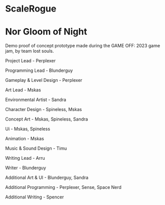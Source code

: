 # ScaleRogue

# Nor Gloom of Night

Demo proof of concept prototype made during the GAME OFF: 2023 game jam, by team lost souls.

Project Lead - 
Perplexer

Programming Lead - 
Blunderguy

Gameplay & Level Design - 
Perplexer

Art Lead - 
Mskas

Environmental Artist - 
Sandra

Character Design - 
Spineless,
Mskas

Concept Art - 
Mskas,
Spineless,
Sandra

Ui - 
Mskas,
Spineless

Animation - 
Mskas

Music & Sound Design - 
Timu

Writing Lead - 
Arru

Writer - 
Blunderguy

Additional Art & UI - 
Blunderguy,
Sandra

Additional Programming - 
Perplexer,
Sense,
Space Nerd

Additional Writing - 
Spencer


